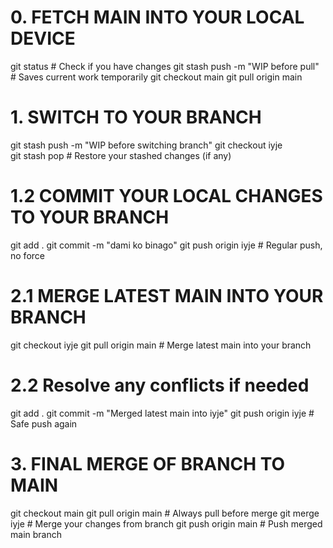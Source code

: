 # 0. FETCH MAIN INTO YOUR LOCAL DEVICE
git status                                    					 # Check if you have changes
git stash push -m "WIP before pull"          			 # Saves current work temporarily
git checkout main
git pull origin main

# 1. SWITCH TO YOUR BRANCH
git stash push -m "WIP before switching branch"
git checkout iyje                         
git stash pop                                					# Restore your stashed changes (if any)

# 1.2 COMMIT YOUR LOCAL CHANGES TO YOUR BRANCH
git add .
git commit -m "dami ko binago"
git push origin iyje                        					# Regular push, no force

# 2.1 MERGE LATEST MAIN INTO YOUR BRANCH 
git checkout iyje
git pull origin main                         					# Merge latest main into your branch

# 2.2 Resolve any conflicts if needed
git add .
git commit -m "Merged latest main into iyje"
git push origin iyje                        			 		# Safe push again

# 3. FINAL MERGE OF BRANCH TO MAIN
git checkout main
git pull origin main                        			 		# Always pull before merge
git merge iyje                               					# Merge your changes from branch
git push origin main                         					# Push merged main branch
